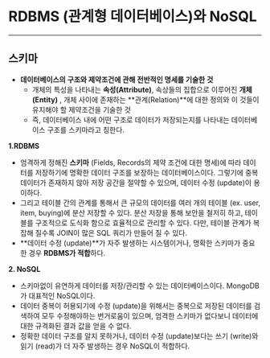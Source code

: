 # RDBMS (관계형 데이터베이스)와 NoSQL

---

## 스키마

- **데이터베이스의 구조와 제약조건에 관해 전반적인 명세를 기술한 것**
  - 개체의 특성을 나타내는 **속성(Attribute)**, 속상들의 집합으로 이루어진 **개체(Entity)** , 개체 사이에 존재하는 **관계(Relation)**에 대한 정의와 이 것들이 유지해야 할 제약조건을 기술한 것
  - 즉, 데이터베이스 내에 어떤 구조로 데이터가 저장되는지를 나타내는 데이터베이스 구조를 스키마라고 칭한다.

**1.RDBMS**

- 엄격하게 정해진 **스키마** (Fields, Records의 제약 조건에 대한 명세)에 따라 데이터를 저장하기에 명확한 데이터 구조를 보장하는 데이터베이스이다. 그렇기에 중복 데이터가 존재하지 않아 저장 공간을 절약할 수 있으며, 데이터 수정 (update)이 용이하다.
- 그리고 테이블 간의 관계를 통해서 큰 규모의 데이터를 여러 개의 테이블 (ex. user, item, buying)에 분산 저장할 수 있다. 분산 저장을 통해 보안을 철저히 하고, 테이블를 구조적으로 도식화 함으로 효율적으로 관리할 수 있다. 다만, 테이블 관계가 복잡해 질수록 JOIN이 많은 SQL 쿼리가 만들어 질 수 있다.
- **데이터 수정 (update)**가 자주 발생하는 시스템이거나, 명확한 스키마가 중요한 경우 **RDBMS가 적합**하다.

**2. NoSQL**

- 스키마없이 유연하게 데이터를 저장/관리할 수 있는 데이터베이스이다. MongoDB가 대표적인 NoSQL이다.
- 데이터 중복이 허용되기에 수정 (update)을 위해서는 중복으로 저장된 데이터를 검색하여 모두 수정해야하는 번거로움이 있으며, 엄격한 스키마가 없다보니 데이터에 대한 규격화된 결과 값을 얻을 수 없다.
- 정확한 데이터 구조를 알지 못하거나, 데이터 수정 (update)보다는 쓰기 (write)와 읽기 (read)가 더 자주 발생하는 경우 NoSQL이 적합하다.